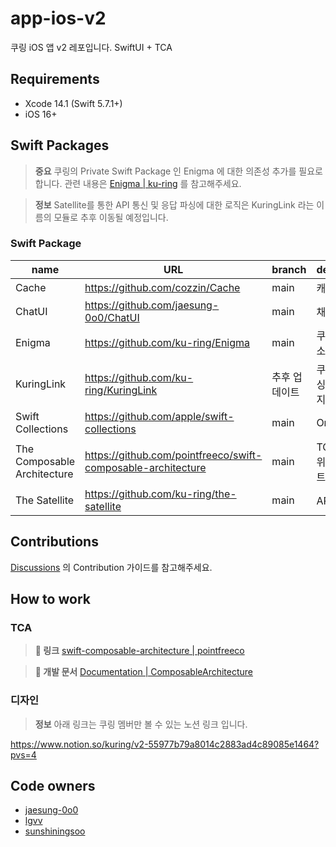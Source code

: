 # app-ios-v2
쿠링 iOS 앱 v2 레포입니다. SwiftUI + TCA

## Requirements

- Xcode 14.1 (Swift 5.7.1+)
- iOS 16+

## Swift Packages

> **중요** 쿠링의 Private Swift Package 인 Enigma 에 대한 의존성 추가를 필요로 합니다.
> 관련 내용은 [Enigma | ku-ring](https://github.com/ku-ring/Enigma) 를 참고해주세요.

> **정보** Satellite를 통한 API 통신 및 응답 파싱에 대한 로직은 KuringLink 라는 이름의 모듈로 추후 이동될 예정입니다.

### Swift Package
| name | URL | branch | description |
| ---- | ---- | ------ | ----- |
| Cache | https://github.com/cozzin/Cache | main | 캐싱 모듈 |
| ChatUI | https://github.com/jaesung-0o0/ChatUI | main | 채팅UI |
| Enigma | https://github.com/ku-ring/Enigma | main | 쿠링 내부 리소스 |
| KuringLink | https://github.com/ku-ring/KuringLink | 추후 업데이트 | 쿠링 API 파싱 및 스토리지 관리 모듈 |
| Swift Collections | https://github.com/apple/swift-collections | main | OrderedSet |  
| The Composable Architecture | https://github.com/pointfreeco/swift-composable-architecture | main | TCA 구조를 위한 스위프트 패키지 |
| The Satellite | https://github.com/ku-ring/the-satellite | main | API 통신모듈  |

## Contributions

[Discussions]() 의 Contribution 가이드를 참고해주세요.

## How to work

### TCA

> **🔗 링크** [swift-composable-architecture | pointfreeco](https://github.com/pointfreeco/swift-composable-architecture)

> **📄 개발 문서** [Documentation | ComposableArchitecture](https://pointfreeco.github.io/swift-composable-architecture/main/documentation/composablearchitecture/)

### 디자인

> **정보** 아래 링크는 쿠링 멤버만 볼 수 있는 노션 링크 입니다.

https://www.notion.so/kuring/v2-55977b79a8014c2883ad4c89085e1464?pvs=4

## Code owners

- [jaesung-0o0](https://github.com/jaesung-0o0)
- [lgvv](https://github.com/lgvv)
- [sunshiningsoo](https://github.com/sunshiningsoo)
